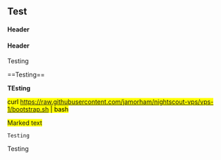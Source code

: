 ## Test  
  
#### Header  

#### Header  
  
Testing  

==Testing==

**TEsting**  
  
<mark>curl https://raw.githubusercontent.com/jamorham/nightscout-vps/vps-1/bootstrap.sh | bash</mark>  
  
<span style="background-color: #FFFF00">Marked text</span>  
  
```
Testing
```  

Testing  
